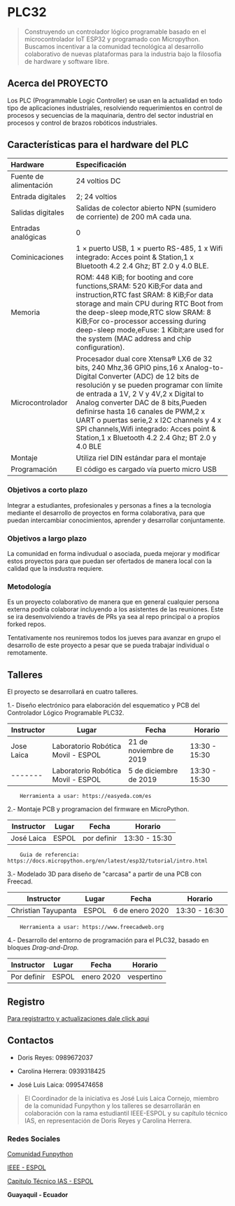 # PLC32

> Construyendo un controlador lógico programable basado en el microcontrolador IoT ESP32 y programado con Micropython. 
> Buscamos incentivar a la comunidad tecnológica al desarrollo colaborativo de nuevas plataformas para la industria bajo la filosofia de hardware y software libre.

## Acerca del PROYECTO
Los PLC (Programmable Logic Controller) se usan en la actualidad en todo tipo de aplicaciones industriales, resolviendo requerimientos en control de procesos y secuencias de la maquinaria, dentro del sector industrial en procesos y control de brazos robóticos industriales.

## Características para el hardware del PLC

Hardware     | Especificación
:---------------------------| :-------
Fuente de alimentación     | 24 voltios DC 
Entrada digitales|2; 24 voltios
Salidas digitales	| Salidas de colector abierto NPN (sumidero de corriente) de 200 mA cada una.
Entradas analógicas| 0
Cominicaciones	| 1 × puerto USB, 1 × puerto RS-485, 1 x Wifi integrado: Acces point & Station,1 x Bluetooth 4.2 2.4 Ghz; BT 2.0 y 4.0 BLE. 
Memoria | ROM: 448 KiB; for booting and core functions,SRAM: 520 KiB;For data and instruction,RTC fast SRAM: 8 KiB;For data storage and main CPU during RTC Boot from the deep-sleep mode,RTC slow SRAM: 8 KiB;For co-processor accessing during deep-sleep mode,eFuse: 1 Kibit;are used for the system (MAC address and chip configuration).
Microcontrolador | Procesador dual core Xtensa® LX6 de 32 bits, 240 Mhz,36 GPIO pins,16 x Analog-to-Digital Converter (ADC) de 12 bits de resolución y se pueden programar con límite de entrada a 1V, 2 V y 4V,2 x Digital to Analog converter DAC de 8 bits,Pueden definirse hasta 16 canales de PWM,2 x UART o puertas serie,2 x I2C channels y 4 x SPI channels,Wifi integrado: Acces point & Station,1 x Bluetooth 4.2 2.4 Ghz; BT 2.0 y 4.0 BLE
Montaje | Utiliza riel DIN estándar para el montaje
Programación | El código es cargado vía puerto micro USB


### Objetivos a corto plazo

Integrar a estudiantes, profesionales y personas a fines a la tecnologia mediante el desarrollo de proyectos en forma colaborativa, para que puedan intercambiar conocimientos, aprender y desarrollar conjuntamente. 

### Objetivos a largo plazo

La comunidad en forma indivudual o asociada, pueda mejorar y modificar estos proyectos para que puedan ser ofertados de manera local con la calidad que la insdustra requiere. 

### Metodología

Es un proyecto colaborativo de manera que en general cualquier persona externa podría colaborar incluyendo a los asistentes de las reuniones. Este se ira desenvolviendo a través de PRs ya sea al repo principal o a propios forked repos.

Tentativamente nos reuniremos todos los jueves para avanzar en grupo el desarrollo de este proyecto a pesar que se pueda trabajar individual o remotamente.

## Talleres
El proyecto se desarrollará en cuatro talleres. 

1.- Diseño electrónico para elaboración del esquematico y PCB del Controlador Lógico Programable PLC32. 
   
Instructor | Lugar | Fecha | Horario
-----------|-------|-------|--------
Jose Laica | Laboratorio Robótica Movil - ESPOL | 21 de noviembre de 2019 | 13:30 - 15:30
|-------| Laboratorio Robótica Movil - ESPOL | 5 de diciembre de 2019 | 13:30 - 15:30

        Herramienta a usar: https://easyeda.com/es

2.- Montaje PCB y programacion del firmware en MicroPython.

Instructor | Lugar | Fecha | Horario
-----------|-------|-------|--------
José Laica | ESPOL | por definir | 13:30 - 15:30

        Guia de referencia: https://docs.micropython.org/en/latest/esp32/tutorial/intro.html

3.- Modelado 3D para diseño de "carcasa" a partir de una PCB con Freecad.
   
Instructor | Lugar | Fecha | Horario
-----------|-------|-------|--------
Christian Tayupanta | ESPOL | 6 de enero 2020 | 13:30 - 16:30

        Herramienta a usar: https://www.freecadweb.org

4.- Desarrollo del entorno de programación para el PLC32, basado en bloques _Drag-and-Drop._

Instructor | Lugar | Fecha | Horario
-----------|-------|-------|--------
Por definir | ESPOL | enero 2020 | vespertino


## Registro

[Para registrartro y actualizaciones dale click aqui](https://docs.google.com/forms/d/e/1FAIpQLSdKHHjlvKSSVwDHgesz2nPQxdpG3-TAMdvfw-ti1jtBzHu5PQ/viewform)


## Contactos

* Doris Reyes: 0989672037

* Carolina Herrera: 0939318425

* José Luis Laica: 0995474658


> El Coordinador de la iniciativa es José Luis Laica Cornejo, miembro de la comunidad Funpython y los talleres se desarrollarán en colaboración con la rama estudiantil IEEE-ESPOL y su capítulo técnico IAS, en representación de Doris Reyes y Carolina Herrera. 

### Redes Sociales

[Comunidad Funpython](https://www.instagram.com/funpython/)

[IEEE - ESPOL](https://www.instagram.com/ieee.espol/)

[Capitulo Técnico IAS - ESPOL](https://www.instagram.com/ieee.espol.ias/)

**Guayaquil - Ecuador** 
